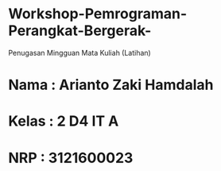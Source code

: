 # Workshop-Pemrograman-Perangkat-Bergerak-
Penugasan Mingguan Mata Kuliah (Latihan)

# Nama : Arianto Zaki Hamdalah
# Kelas : 2 D4 IT A
# NRP : 3121600023
